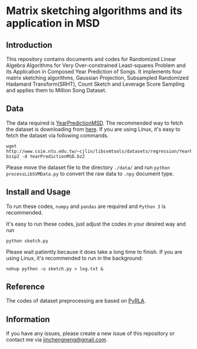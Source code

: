 # Matrix sketching algorithms and its application in MSD
## Introduction
This repository contains documents and codes for Randomized Linear Algebra Algorithms for Very Over-constrained Least-squares Problem and its Application in Composed Year Prediction of Songs. It implements four matrix sketching algorithms, Gaussian Projection, Subsampled Randomized Hadamard Transform(SRHT), Count Sketch and Leverage Score Sampling and applies them to Million Song Dataset.

## Data
The data required is [YearPredictionMSD](https://archive.ics.uci.edu/ml/datasets/YearPredictionMSD).
The recommended way to fetch the dataset is downloading from [here](https://www.csie.ntu.edu.tw/~cjlin/libsvmtools/datasets/regression/). 
If you are using Linux, it's easy to fetch the dataset via following commands.
```
wget http://www.csie.ntu.edu.tw/~cjlin/libsvmtools/datasets/regression/YearPredictionMSD.bz2
bzip2 -d YearPredictionMSD.bz2
```
Please move the dataset file to the directory ```./data/``` and run ```python processLibSVMData.py``` to convert the raw data to ```.npy``` document type.

## Install and Usage
To run these codes, ```numpy``` and ```pandas``` are required and ```Python 3``` is recommended.

It's easy to run these codes, just adjust the codes in your desired way and run 
```
python sketch.py
```
 Please wait patiently because it does take a long time to finish. If you are using Linux, it's recommended to run in the background:
```
nohup python -u sketch.py > log.txt &
```

## Reference
The codes of dataset preprocessing are based on  [PyRLA](https://github.com/wangshusen/PyRLA).

## Information
If you have any issues, please create a new issue of this repository or contact me via jinchengneng@gmail.com.